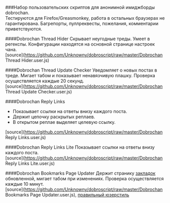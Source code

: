 ###Набор пользовательских скриптов для анонимной имиджборды dobrochan.  
Тестируются для Firefox/Greasmonkey, работа в остальных браузерах не гарантирована. Багрепорты, пуллреквесты, пожелания, комментарии приветствуются.

####Dobrochan Thread Hider
Скрывает неугодные треды. Умеет в регекспы. Конфигурации находятся на основной странице настроек чана.  
[source](https://github.com/Unknowny/dobroscript/raw/master/Dobrochan Thread Hider.user.js)

####Dobrochan Thread Update Checker
Уведомляет о новых постах в треде. Мигает табом и показывает ненавязчивую плашку. Проверка осуществляется каждые 20 секунд.  
[source](https://github.com/Unknowny/dobroscript/raw/master/Dobrochan Thread Update Checker.user.js)

####Dobrochan Reply Links
- Показывает ссылки на ответы внизу каждого поста.
- Держит цепочку раскрытых реплаев.
- В открытом реплае выделяет целевую ссылку.

[source](https://github.com/Unknowny/dobroscript/raw/master/Dobrochan Reply Links.user.js)

####Dobrochan Reply Links Lite
Показывает ссылки на ответы внизу каждого поста.  
[source](https://github.com/Unknowny/dobroscript/raw/master/Dobrochan Reply Links Lite.user.js)

####Dobrochan Bookmarks Page Updater
Держит странику [закладок](http://dobrochan.com/bookmarks) обновленной, мигает табом при изменениях. Проверка осуществляется каждые 10 минут.  
[source](https://github.com/Unknowny/dobroscript/raw/master/Dobrochan Bookmarks Page Updater.user.js), [правильный юзерстиль](http://userstyles.org/styles/95577/dobrochan-bookmarks-page-minimize)

